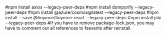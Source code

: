 #npm install axios --legacy-peer-deps
#npm install dompurify --legacy-peer-deps
#npm install @azure/cosmos@latest --legacy-peer-deps
#npm install --save @tinymce/tinymce-react  --legacy-peer-deps
#npm install jsbi --legacy-peer-deps
#If you have to remove package-lock.json, you may have to comment out all references to fsevents after reinstall.